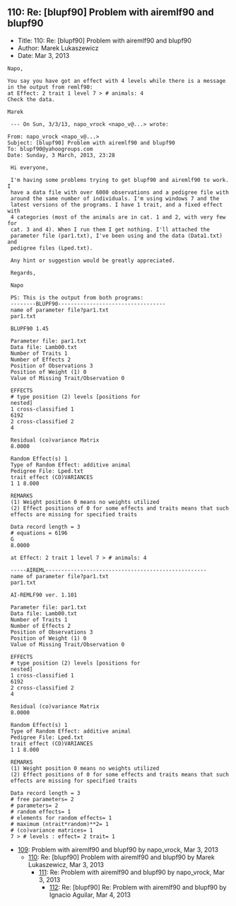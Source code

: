 ## 110: Re: [blupf90] Problem with airemlf90 and blupf90

- Title: 110: Re: [blupf90] Problem with airemlf90 and blupf90
- Author: Marek Lukaszewicz
- Date: Mar 3, 2013

```
Napo,

You say you have got an effect with 4 levels while there is a message in the output from remlf90:
at Effect: 2 trait 1 level 7 > # animals: 4
Check the data.

Marek

 --- On Sun, 3/3/13, napo_vrock <napo_v@...> wrote:

From: napo_vrock <napo_v@...>
Subject: [blupf90] Problem with airemlf90 and blupf90
To: blupf90@yahoogroups.com
Date: Sunday, 3 March, 2013, 23:28

 Hi everyone,

 I'm having some problems trying to get blupf90 and airemlf90 to work. I
 have a data file with over 6000 observations and a pedigree file with
 around the same number of individuals. I'm using windows 7 and the
 latest versions of the programs. I have 1 trait, and a fixed effect with
 4 categories (most of the animals are in cat. 1 and 2, with very few for
 cat. 3 and 4). When I run them I get nothing. I'll attached the
 parameter file (par1.txt), I've been using and the data (Data1.txt) and
 pedigree files (Lped.txt).

 Any hint or suggestion would be greatly appreciated.

 Regards,

 Napo

 PS: This is the output from both programs:
 --------BLUPF90----------------------------------
 name of parameter file?par1.txt
 par1.txt

 BLUPF90 1.45

 Parameter file: par1.txt
 Data file: Lamb00.txt
 Number of Traits 1
 Number of Effects 2
 Position of Observations 3
 Position of Weight (1) 0
 Value of Missing Trait/Observation 0

 EFFECTS
 # type position (2) levels [positions for
 nested]
 1 cross-classified 1
 6192
 2 cross-classified 2
 4

 Residual (co)variance Matrix
 8.0000

 Random Effect(s) 1
 Type of Random Effect: additive animal
 Pedigree File: Lped.txt
 trait effect (CO)VARIANCES
 1 1 8.000

 REMARKS
 (1) Weight position 0 means no weights utilized
 (2) Effect positions of 0 for some effects and traits means that such
 effects are missing for specified traits

 Data record length = 3
 # equations = 6196
 G
 8.0000

 at Effect: 2 trait 1 level 7 > # animals: 4

 -----AIREML---------------------------------------------------
 name of parameter file?par1.txt
 par1.txt

 AI-REMLF90 ver. 1.101

 Parameter file: par1.txt
 Data file: Lamb00.txt
 Number of Traits 1
 Number of Effects 2
 Position of Observations 3
 Position of Weight (1) 0
 Value of Missing Trait/Observation 0

 EFFECTS
 # type position (2) levels [positions for
 nested]
 1 cross-classified 1
 6192
 2 cross-classified 2
 4

 Residual (co)variance Matrix
 8.0000

 Random Effect(s) 1
 Type of Random Effect: additive animal
 Pedigree File: Lped.txt
 trait effect (CO)VARIANCES
 1 1 8.000

 REMARKS
 (1) Weight position 0 means no weights utilized
 (2) Effect positions of 0 for some effects and traits means that such
 effects are missing for specified traits

 Data record length = 3
 # free parameters= 2
 # parameters= 2
 # random effects= 1
 # elements for random effects= 1
 # maximum (ntrait*random)**2= 1
 # (co)variance matrices= 1
 7 > # levels : effect= 2 trait= 1
```

- [109](0109.md): Problem with airemlf90 and blupf90 by napo_vrock, Mar 3, 2013
    - [110](0110.md): Re: [blupf90] Problem with airemlf90 and blupf90 by Marek Lukaszewicz, Mar 3, 2013
        - [111](0111.md): Re: Problem with airemlf90 and blupf90 by napo_vrock, Mar 3, 2013
            - [112](0112.md): Re: [blupf90] Re: Problem with airemlf90 and blupf90 by Ignacio Aguilar, Mar 4, 2013
